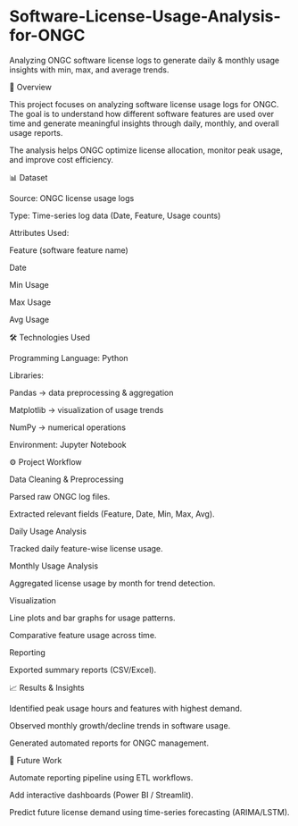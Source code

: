 # Software-License-Usage-Analysis-for-ONGC
Analyzing ONGC software license logs to generate daily &amp; monthly usage insights with min, max, and average trends.

📖 Overview

This project focuses on analyzing software license usage logs for ONGC. The goal is to understand how different software features are used over time and generate meaningful insights through daily, monthly, and overall usage reports.

The analysis helps ONGC optimize license allocation, monitor peak usage, and improve cost efficiency.

📊 Dataset

Source: ONGC license usage logs

Type: Time-series log data (Date, Feature, Usage counts)

Attributes Used:

Feature (software feature name)

Date

Min Usage

Max Usage

Avg Usage

🛠️ Technologies Used

Programming Language: Python

Libraries:

Pandas → data preprocessing & aggregation

Matplotlib → visualization of usage trends

NumPy → numerical operations

Environment: Jupyter Notebook

⚙️ Project Workflow

Data Cleaning & Preprocessing

Parsed raw ONGC log files.

Extracted relevant fields (Feature, Date, Min, Max, Avg).

Daily Usage Analysis

Tracked daily feature-wise license usage.

Monthly Usage Analysis

Aggregated license usage by month for trend detection.

Visualization

Line plots and bar graphs for usage patterns.

Comparative feature usage across time.

Reporting

Exported summary reports (CSV/Excel).

📈 Results & Insights

Identified peak usage hours and features with highest demand.

Observed monthly growth/decline trends in software usage.

Generated automated reports for ONGC management.

🚀 Future Work

Automate reporting pipeline using ETL workflows.

Add interactive dashboards (Power BI / Streamlit).

Predict future license demand using time-series forecasting (ARIMA/LSTM).
